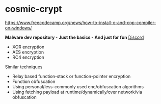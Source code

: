 # cosmic-crypt

https://www.freecodecamp.org/news/how-to-install-c-and-cpp-compiler-on-windows/

**Malware dev repository - Just the basics - And just for fun**
[Discord](https://discord.gg/CxjUAnVh8g)

- XOR encryption
- AES encryption
- RC4 encryption

Similar techniques

- Relay based function-stack or function-pointer encryption
- Function obfuscation
- Using personal/less-commonly used enc/obfuscation algorithms
- Using fetching payload at runtime/dynamically/over network/via obfuscation
